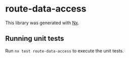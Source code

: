 # route-data-access

This library was generated with [Nx](https://nx.dev).

## Running unit tests

Run `nx test route-data-access` to execute the unit tests.
